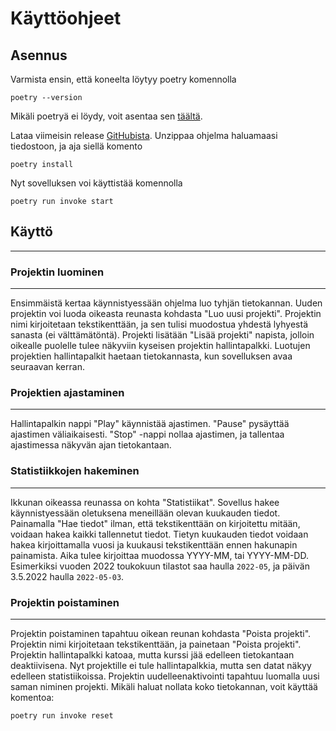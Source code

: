 # Käyttöohjeet

## Asennus



Varmista ensin, että koneelta löytyy poetry komennolla
```
poetry --version
```
Mikäli poetryä ei löydy, voit asentaa sen [täältä](https://python-poetry.org/docs/#installation).

Lataa viimeisin release [GitHubista](https://github.com/Capslock01/ot-harjoitustyo/releases). Unzippaa ohjelma haluamaasi tiedostoon, ja aja siellä komento
```
poetry install
```

Nyt sovelluksen voi käyttistää komennolla
```
poetry run invoke start
```

## Käyttö
___

### Projektin luominen
___

Ensimmäistä kertaa käynnistyessään ohjelma luo tyhjän tietokannan. Uuden projektin voi luoda oikeasta reunasta kohdasta "Luo uusi projekti". Projektin nimi kirjoitetaan tekstikenttään, ja sen tulisi muodostua yhdestä lyhyestä sanasta (ei välttämätöntä). Projekti lisätään "Lisää projekti" napista, jolloin oikealle puolelle tulee näkyviin kyseisen projektin hallintapalkki. Luotujen projektien hallintapalkit haetaan tietokannasta, kun sovelluksen avaa seuraavan kerran.

### Projektien ajastaminen
___

Hallintapalkin nappi "Play" käynnistää ajastimen. "Pause" pysäyttää ajastimen väliaikaisesti. "Stop" -nappi nollaa ajastimen, ja tallentaa ajastimessa näkyvän ajan tietokantaan.

### Statistiikkojen hakeminen
___

Ikkunan oikeassa reunassa on kohta "Statistiikat". Sovellus hakee käynnistyessään oletuksena meneillään olevan kuukauden tiedot. Painamalla "Hae tiedot" ilman, että tekstikenttään on kirjoitettu mitään, voidaan hakea kaikki tallennetut tiedot. Tietyn kuukauden tiedot voidaan hakea kirjoittamalla vuosi ja kuukausi tekstikenttään ennen hakunapin painamista. Aika tulee kirjoittaa muodossa YYYY-MM, tai YYYY-MM-DD. Esimerkiksi vuoden 2022 toukokuun tilastot saa haulla `2022-05`, ja päivän 3.5.2022 haulla `2022-05-03`.

### Projektin poistaminen
___

Projektin poistaminen tapahtuu oikean reunan kohdasta "Poista projekti". Projektin nimi kirjoitetaan tekstikenttään, ja painetaan "Poista projekti". Projektin hallintapalkki katoaa, mutta kurssi jää edelleen tietokantaan deaktiivisena. Nyt projektille ei tule hallintapalkkia, mutta sen datat näkyy edelleen statistiikoissa. Projektin uudelleenaktivointi tapahtuu luomalla uusi saman niminen projekti. Mikäli haluat nollata koko tietokannan, voit käyttää komentoa:
```
poetry run invoke reset
```